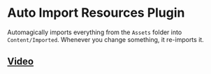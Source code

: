 # Auto Import Resources Plugin

Automagically imports everything from the `Assets` folder into `Content/Imported`. Whenever you change something, it re-imports it.

## [Video](https://youtu.be/KJiFIaDeB38)
